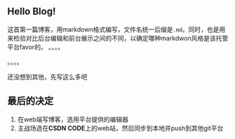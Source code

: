 ## Hello Blog!
这首第一篇博客，用markdown格式编写，文件名统一后缀是`.md`。同时，也是用来检验对比后台编辑和前台展示之间的不同，以确定哪种markdwon风格是该托管平台favor的。 。。。。

。。。。

还没想到其他，先写这么多吧

## 最后的决定

1. 在web端写博客，选用平台提供的编辑器
2. 主战场选在**CSDN CODE**上的web站，然后同步到本地并push到其他git平台
